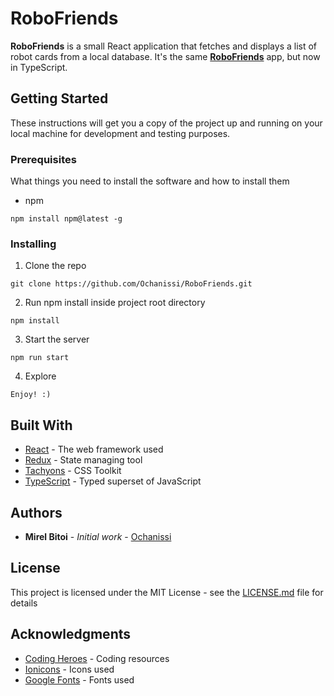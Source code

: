 # RoboFriends

**RoboFriends** is a small React application that fetches and displays a list of robot cards from a local database.
It's the same [**RoboFriends**](https://github.com/Ochanissi/RoboFriends) app, but now in TypeScript.

## Getting Started

These instructions will get you a copy of the project up and running on your local machine for development and testing purposes.

### Prerequisites

What things you need to install the software and how to install them

- npm

```
npm install npm@latest -g
```

### Installing

1. Clone the repo

```
git clone https://github.com/Ochanissi/RoboFriends.git
```

2. Run npm install inside project root directory

```
npm install
```

3. Start the server

```
npm run start
```

4. Explore

```
Enjoy! :)
```

## Built With

- [React](https://reactjs.org/docs/getting-started.html) - The web framework used
- [Redux](https://redux.js.org/introduction/getting-started) - State managing tool
- [Tachyons](https://tachyons.io/) - CSS Toolkit
- [TypeScript](https://www.typescriptlang.org/docs/home.html) - Typed superset of JavaScript

## Authors

- **Mirel Bitoi** - _Initial work_ - [Ochanissi](https://github.com/Ochanissi)

## License

This project is licensed under the MIT License - see the [LICENSE.md](LICENSE.md) file for details

## Acknowledgments

- [Coding Heroes](https://codingheroes.io/resources/) - Coding resources
- [Ionicons](https://ionicons.com/) - Icons used
- [Google Fonts](https://fonts.google.com/) - Fonts used
